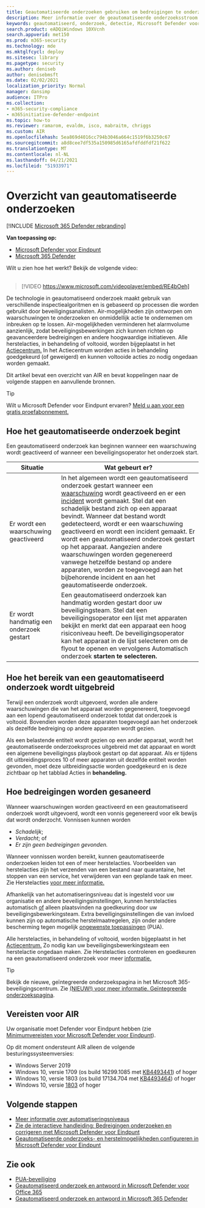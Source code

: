 ```yaml
---
title: Geautomatiseerde onderzoeken gebruiken om bedreigingen te onderzoeken en te corrigeren
description: Meer informatie over de geautomatiseerde onderzoeksstroom in Microsoft Defender voor Eindpunt.
keywords: geautomatiseerd, onderzoek, detectie, Microsoft Defender voor Eindpunt
search.product: eADQiWindows 10XVcnh
search.appverid: met150
ms.prod: m365-security
ms.technology: mde
ms.mktglfcycl: deploy
ms.sitesec: library
ms.pagetype: security
ms.author: deniseb
author: denisebmsft
ms.date: 02/02/2021
localization_priority: Normal
manager: dansimp
audience: ITPro
ms.collection:
- m365-security-compliance
- m365initiative-defender-endpoint
ms.topic: how-to
ms.reviewer: ramarom, evaldm, isco, mabraitm, chriggs
ms.custom: AIR
ms.openlocfilehash: 5ea869d4016cc794b3046a664c1519f6b3250c67
ms.sourcegitcommit: a8d8cee7df535a150985d6165afdfddfdf21f622
ms.translationtype: MT
ms.contentlocale: nl-NL
ms.lasthandoff: 04/21/2021
ms.locfileid: "51933971"
---
```

# <a name="overview-of-automated-investigations"></a>Overzicht van geautomatiseerde onderzoeken

[!INCLUDE [Microsoft 365 Defender rebranding](../../includes/microsoft-defender.md)]

**Van toepassing op:**
- [Microsoft Defender voor Eindpunt](https://go.microsoft.com/fwlink/p/?linkid=2154037)
- [Microsoft 365 Defender](https://go.microsoft.com/fwlink/?linkid=2118804)


Wilt u zien hoe het werkt? Bekijk de volgende video: <br/><br/>

> [!VIDEO https://www.microsoft.com/videoplayer/embed/RE4bOeh]

De technologie in geautomatiseerd onderzoek maakt gebruik van verschillende inspectiealgoritmen en is gebaseerd op processen die worden gebruikt door beveiligingsanalisten. Air-mogelijkheden zijn ontworpen om waarschuwingen te onderzoeken en onmiddellijk actie te ondernemen om inbreuken op te lossen. Air-mogelijkheden verminderen het alarmvolume aanzienlijk, zodat beveiligingsbewerkingen zich kunnen richten op geavanceerdere bedreigingen en andere hoogwaardige initiatieven. Alle herstelacties, in behandeling of voltooid, worden bijgeplaatst in het [Actiecentrum.](auto-investigation-action-center.md) In het Actiecentrum worden acties in behandeling goedgekeurd (of geweigerd) en kunnen voltooide acties zo nodig ongedaan worden gemaakt.

Dit artikel bevat een overzicht van AIR en bevat koppelingen naar de volgende stappen en aanvullende bronnen.

> [!TIP]
> Wilt u Microsoft Defender voor Eindpunt ervaren? [Meld u aan voor een gratis proefabonnement.](https://www.microsoft.com/microsoft-365/windows/microsoft-defender-atp?ocid=docs-wdatp-automated-investigations-abovefoldlink)

## <a name="how-the-automated-investigation-starts"></a>Hoe het geautomatiseerde onderzoek begint

Een geautomatiseerd onderzoek kan beginnen wanneer een waarschuwing wordt geactiveerd of wanneer een beveiligingsoperator het onderzoek start.

|Situatie  |Wat gebeurt er?  |
|---------|---------|
|Er wordt een waarschuwing geactiveerd     | In het algemeen wordt een geautomatiseerd onderzoek gestart wanneer een [waarschuwing](review-alerts.md) wordt geactiveerd en er een [incident](view-incidents-queue.md) wordt gemaakt. Stel dat een schadelijk bestand zich op een apparaat bevindt. Wanneer dat bestand wordt gedetecteerd, wordt er een waarschuwing geactiveerd en wordt een incident gemaakt. Er wordt een geautomatiseerd onderzoek gestart op het apparaat. Aangezien andere waarschuwingen worden gegenereerd vanwege hetzelfde bestand op andere apparaten, worden ze toegevoegd aan het bijbehorende incident en aan het geautomatiseerde onderzoek.         |
|Er wordt handmatig een onderzoek gestart     | Een geautomatiseerd onderzoek kan handmatig worden gestart door uw beveiligingsteam. Stel dat een beveiligingsoperator een lijst met apparaten bekijkt en merkt dat een apparaat een hoog risiconiveau heeft. De beveiligingsoperator kan het apparaat in de lijst selecteren om de flyout te openen en vervolgens Automatisch onderzoek **starten te selecteren.** |

## <a name="how-an-automated-investigation-expands-its-scope"></a>Hoe het bereik van een geautomatiseerd onderzoek wordt uitgebreid

Terwijl een onderzoek wordt uitgevoerd, worden alle andere waarschuwingen die van het apparaat worden gegenereerd, toegevoegd aan een lopend geautomatiseerd onderzoek totdat dat onderzoek is voltooid. Bovendien worden deze apparaten toegevoegd aan het onderzoek als dezelfde bedreiging op andere apparaten wordt gezien.

Als een belastende entiteit wordt gezien op een ander apparaat, wordt het geautomatiseerde onderzoeksproces uitgebreid met dat apparaat en wordt een algemene beveiligingss playbook gestart op dat apparaat. Als er tijdens dit uitbreidingsproces 10 of meer apparaten uit dezelfde entiteit worden gevonden, moet deze uitbreidingsactie worden goedgekeurd en is deze zichtbaar op het tabblad Acties in **behandeling.**

## <a name="how-threats-are-remediated"></a>Hoe bedreigingen worden gesaneerd

Wanneer waarschuwingen worden geactiveerd en een geautomatiseerd onderzoek wordt uitgevoerd, wordt een vonnis gegenereerd voor elk bewijs dat wordt onderzocht. Vonnissen kunnen worden 
- *Schadelijk*;
- *Verdacht*; of 
- *Er zijn geen bedreigingen gevonden.* 

Wanneer vonnissen worden bereikt, kunnen geautomatiseerde onderzoeken leiden tot een of meer herstelacties. Voorbeelden van herstelacties zijn het verzenden van een bestand naar quarantaine, het stoppen van een service, het verwijderen van een geplande taak en meer. Zie Herstelacties [voor meer informatie.](manage-auto-investigation.md#remediation-actions)  

Afhankelijk van het automatiseringsniveau dat is ingesteld voor uw organisatie en andere beveiligingsinstellingen, kunnen herstelacties automatisch [of](automation-levels.md) alleen plaatsvinden na goedkeuring door uw beveiligingsbewerkingsteam. Extra beveiligingsinstellingen die van invloed kunnen zijn op automatische herstelmaatregelen, zijn onder andere bescherming tegen mogelijk [ongewenste toepassingen](https://docs.microsoft.com/windows/security/threat-protection/microsoft-defender-antivirus/detect-block-potentially-unwanted-apps-microsoft-defender-antivirus) (PUA). 

Alle herstelacties, in behandeling of voltooid, worden bijgeplaatst in het [Actiecentrum.](auto-investigation-action-center.md) Zo nodig kan uw beveiligingsbewerkingsteam een herstelactie ongedaan maken. Zie Herstelacties controleren en goedkeuren na een geautomatiseerd onderzoek voor meer [informatie.](https://docs.microsoft.com/microsoft-365/security/defender-endpoint/manage-auto-investigation)

> [!TIP]
> Bekijk de nieuwe, geïntegreerde onderzoekspagina in het Microsoft 365-beveiligingscentrum. Zie [(NIEUW!) voor meer informatie. Geïntegreerde onderzoekspagina](/microsoft-365/security/defender/m365d-autoir-results#new-unified-investigation-page).


## <a name="requirements-for-air"></a>Vereisten voor AIR

Uw organisatie moet Defender voor Eindpunt hebben (zie [Minimumvereisten voor Microsoft Defender voor Eindpunt](minimum-requirements.md)).

Op dit moment ondersteunt AIR alleen de volgende besturingssysteemversies:
- Windows Server 2019
- Windows 10, versie 1709 (os build 16299.1085 met [KB4493441](https://support.microsoft.com/help/4493441/windows-10-update-kb4493441)) of hoger
- Windows 10, versie 1803 (os build 17134.704 met [KB4493464](https://support.microsoft.com/help/4493464/windows-10-update-kb4493464)) of hoger
- Windows 10, versie [1803](https://docs.microsoft.com/windows/release-information/status-windows-10-1809-and-windows-server-2019) of hoger

## <a name="next-steps"></a>Volgende stappen

- [Meer informatie over automatiseringsniveaus](automation-levels.md)
- [Zie de interactieve handleiding: Bedreigingen onderzoeken en corrigeren met Microsoft Defender voor Eindpunt](https://aka.ms/MDATP-IR-Interactive-Guide)
- [Geautomatiseerde onderzoeks- en herstelmogelijkheden configureren in Microsoft Defender voor Eindpunt](configure-automated-investigations-remediation.md)

## <a name="see-also"></a>Zie ook

- [PUA-beveiliging](https://docs.microsoft.com/windows/security/threat-protection/microsoft-defender-antivirus/detect-block-potentially-unwanted-apps-microsoft-defender-antivirus)
- [Geautomatiseerd onderzoek en antwoord in Microsoft Defender voor Office 365](https://docs.microsoft.com/microsoft-365/security/office-365-security/office-365-air)
- [Geautomatiseerd onderzoek en antwoord in Microsoft 365 Defender](https://docs.microsoft.com/microsoft-365/security/defender/mtp-autoir)
